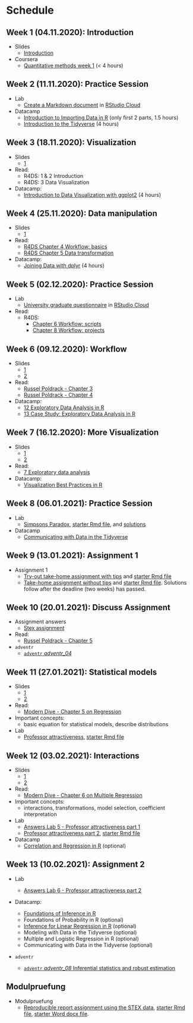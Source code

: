 # Schedule

## Week  1 (04.11.2020): Introduction 

- Slides
	- [Introduction](https://jobschepens.github.io/DIDB/slides/w1-intro/w1-intro.html)
- Coursera
	- [Quantitative methods week 1](https://www.coursera.org/learn/quantitative-methods) (< 4 hours)
	
## Week  2 (11.11.2020): Practice Session

- Lab
	- [Create a Markdown document](https://jobschepens.github.io/EW-M7E4/labs/lab1/lab-01-hello-r.html) in [RStudio Cloud](https://rstudio.cloud/project/1240390)
- Datacamp
	- [Introduction to Importing Data in R](https://learn.datacamp.com/courses/introduction-to-importing-data-in-r) (only first 2 parts, 1.5 hours)
	- [Introduction to the Tidyverse](https://learn.datacamp.com/courses/introduction-to-the-tidyverse) (4 hours)

## Week  3 (18.11.2020): Visualization

- Slides
	- [1](https://jobschepens.github.io/EW-M7E4/slides/w2-data-and-viz/w2-data-and-viz.html) 
- Read:
	- R4DS: 1 & 2 Introduction
	- R4DS: 3 Data Visualization
- Datacamp:
	- [Introduction to Data Visualization with ggplot2](https://learn.datacamp.com/courses/introduction-to-data-visualization-with-ggplot2) (4 hours)

## Week  4 (25.11.2020): Data manipulation
- Slides
	- [1](https://jobschepens.github.io/EW-M7E4/slides/w3-tidy-data-wrangle/w3-tidy-data-wrangle.html)
- Read:
	- [R4DS Chapter 4 Workflow: basics](https://r4ds.had.co.nz/workflow-scripts.html)
	- [R4DS Chapter 5 Data transformation](https://r4ds.had.co.nz/workflow-projects.html)
- Datacamp:
	- [Joining Data with dplyr](https://learn.datacamp.com/courses/joining-data-with-dplyr) (4 hours)


## Week  5 (02.12.2020): Practice Session

- Lab
	- [University graduate questionnaire](https://jobschepens.github.io/EW-M7E4/labs/lab2/lab-02-data-wrangle-visualize.html) in [RStudio Cloud](https://rstudio.cloud/project/1240560)
- Read:
	- R4DS: 
		- [Chapter 6 Workflow: scripts](https://r4ds.had.co.nz/workflow-scripts.html)
		- [Chapter 8 Workflow: projects](https://r4ds.had.co.nz/workflow-projects.html)


## Week  6 (09.12.2020): Workflow

- Slides
	- [1](https://jobschepens.github.io/EW-M7E4/slides/w5-1-vis/w5-effective-data-viz.html)
	- [2](https://jobschepens.github.io/EW-M7E4/slides/w5-2-paradox/w5-confounding-simpsons-paradox.html)
- Read:
	- [Russel Poldrack - Chapter 3](https://statsthinking21.github.io/statsthinking21-core-site/summarizing-data.html) 
	- [Russel Poldrack - Chapter 4](https://statsthinking21.github.io/statsthinking21-core-site/data-visualization.html) 
- Datacamp:
	- [12 Exploratory Data Analysis in R](https://learn.datacamp.com/courses/exploratory-data-analysis-in-r)
	- [13 Case Study: Exploratory Data Analysis in R](https://learn.datacamp.com/courses/case-study-exploratory-data-analysis-in-r)

## Week  7 (16.12.2020): More Visualization

- Slides
	- [1](https://jobschepens.github.io/EW-M7E4/slides/w6-1-coding-style/w6-coding-style.html)
	- [2](https://jobschepens.github.io/EW-M7E4/slides/w6-2-data-class-type-recode/w6-data-class-type-recode.html)
- Read:
	- [7 Exploratory data analysis](https://r4ds.had.co.nz/exploratory-data-analysis.html)
- Datacamp:
	- [Visualization Best Practices in R](https://learn.datacamp.com/courses/visualization-best-practices-in-r)


## Week  8 (06.01.2021): Practice Session

- Lab 
	- [Simpsons Paradox](https://jobschepens.github.io/EW-M7E4/labs/lab3/lab3-simpsons-paradox.html), [starter Rmd file](
	  https://github.com/jobschepens/EW-M7E4/blob/master/labs/lab3/lab3-simpsons-paradox.Rmd), and [solutions](https://jobschepens.github.io/EW-M7E4/labs/lab3/lab3-seminar.html)
- Datacamp
	- [Communicating with Data in the Tidyverse](https://learn.datacamp.com/courses/communicating-with-data-in-the-tidyverse)


## Week  9 (13.01.2021): Assignment 1

- Assignment 1
	- [Try-out take-home assignment with tips](https://jobschepens.github.io/EW-M7E4/labs/lab4/lab4-tufte-questions.html) and [starter Rmd file](
	  https://github.com/jobschepens/EW-M7E4/blob/master/labs/lab4/lab4-tufte-questions.Rmd)
	- [Take-home assignment without tips](https://jobschepens.github.io/EW-M7E4/exams/exam-01/exam-01-key.html) and [starter Rmd file](https://github.com/jobschepens/EW-M7E4/blob/master/exams/exam-01/exam-01-key.Rmd). Solutions follow after the deadline (two weeks) has passed.

## Week 10 (20.01.2021): Discuss Assignment 

- Assignment answers
	- [Stex assignment](https://jobschepens.github.io/EW-M7E4/exams/exam-01/exam-01-key-tufte.html) 
- Read:
	- [Russel Poldrack - Chapter 5](https://statsthinking21.github.io/statsthinking21-core-site/fitting-models.html)
- `adventr`
	- [`adventr` *adventr_04*](http://milton-the-cat.rocks/home/adventr.html)


## Week 11 (27.01.2021): Statistical models

- Slides
	- [1](https://jobschepens.github.io/EW-M7E4/slides/x1-language-of-models/x1-language-of-models.html)
	- [2](https://jobschepens.github.io/EW-M7E4/slides/x2-formalizing-linear-models/x2-formalizing-linear-models.html)
- Read:
	- [Modern Dive - Chapter 5 on Regression](https://moderndive.com/5-regression.html)
- Important concepts:
	- basic equation for statistical models, describe distributions
- Lab
	- [Professor attractiveness](https://jobschepens.github.io/EW-M7E4/labs/lab5-profs/lab5-modelling-course-evals.html), [starter Rmd file](
	  https://github.com/jobschepens/EW-M7E4/blob/master/labs/lab5-profs/lab5-modelling-course-evals.Rmd)


## Week 12 (03.02.2021): Interactions

- Slides
	- [1](https://jobschepens.github.io/EW-M7E4/slides/x3-model-nonlinear/x3-model-nonlinear.html)
	- [2](https://jobschepens.github.io/EW-M7E4/slides/x4-mlr-model-select/x4-mlr-model-select.html)
- Read:
	- [Modern Dive - Chapter 6 on Multiple Regression](https://moderndive.com/6-multiple-regression.html)
- Important concepts:
	- interactions, transformations, model selection, coefficient interpretation
- Lab
	- [Answers Lab 5 - Professor attractiveness part 1](https://jobschepens.github.io/EW-M7E4/labs/lab5-profs/lab5-modelling-course-evals-answers.html)
	- [Professor attractiveness part 2](https://jobschepens.github.io/EW-M7E4/labs/lab6-profs2/lab6-mlr-course-evals.html), [starter Rmd file](
	  https://github.com/jobschepens/EW-M7E4/blob/master/labs/lab6-profs2/lab6-mlr-course-evals.Rmd)
- Datacamp
	- [Correlation and Regression in R](https://learn.datacamp.com/courses/correlation-and-regression-in-r)	(optional)

## Week 13 (10.02.2021): Assignment 2

- Lab
	- [Answers Lab 6 - Professor attractiveness part 2](https://jobschepens.github.io/EW-M7E4/labs/lab6-profs2/lab6-mlr-course-evals-answers.html)
- Datacamp:
	- [Foundations of Inference in R](https://learn.datacamp.com/courses/foundations-of-inference-in-r)
	- Foundations of Probability in R (optional)
	- [Inference for Linear Regression in R](https://learn.datacamp.com/courses/inference-for-linear-regression-in-r) (optional)
	- Modeling with Data in the Tidyverse (optional)
	- Multiple and Logistic Regression in R (optional)
	- Communicating with Data in the Tidyverse (optional)

- `adventr`
	- [`adventr` *adventr_08* Inferential statistics and robust estimation](http://milton-the-cat.rocks/home/adventr.html)


## Modulpruefung
- Modulpruefung
	- [Reproducible report assignment using the STEX data](https://jobschepens.github.io/EW-M7E4/exams/pruefung/exam.html), [starter Rmd file](
	  https://github.com/jobschepens/EW-M7E4/blob/master/exams/pruefung/exam.Rmd), [starter Word docx file](
	  https://github.com/jobschepens/EW-M7E4/blob/master/exams/pruefung/exam.docx). 